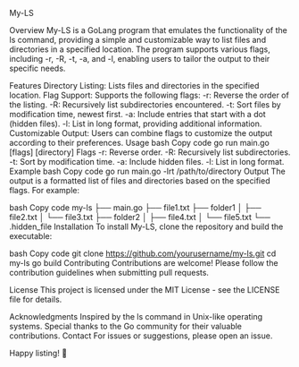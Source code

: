 My-LS

Overview
My-LS is a GoLang program that emulates the functionality of the ls command, providing a simple and customizable way to list files and directories in a specified location. The program supports various flags, including -r, -R, -t, -a, and -l, enabling users to tailor the output to their specific needs.

Features
Directory Listing: Lists files and directories in the specified location.
Flag Support: Supports the following flags:
-r: Reverse the order of the listing.
-R: Recursively list subdirectories encountered.
-t: Sort files by modification time, newest first.
-a: Include entries that start with a dot (hidden files).
-l: List in long format, providing additional information.
Customizable Output: Users can combine flags to customize the output according to their preferences.
Usage
bash
Copy code
go run main.go [flags] [directory]
Flags
-r: Reverse order.
-R: Recursively list subdirectories.
-t: Sort by modification time.
-a: Include hidden files.
-l: List in long format.
Example
bash
Copy code
go run main.go -lrt /path/to/directory
Output
The output is a formatted list of files and directories based on the specified flags. For example:

bash
Copy code
my-ls
├── main.go
├── file1.txt
├── folder1
│   ├── file2.txt
│   └── file3.txt
├── folder2
│   ├── file4.txt
│   └── file5.txt
└── .hidden_file
Installation
To install My-LS, clone the repository and build the executable:

bash
Copy code
git clone https://github.com/yourusername/my-ls.git
cd my-ls
go build
Contributing
Contributions are welcome! Please follow the contribution guidelines when submitting pull requests.

License
This project is licensed under the MIT License - see the LICENSE file for details.

Acknowledgments
Inspired by the ls command in Unix-like operating systems.
Special thanks to the Go community for their valuable contributions.
Contact
For issues or suggestions, please open an issue.

Happy listing! 📂
